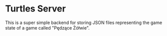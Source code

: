 # Turtles Server

This is a super simple backend for storing JSON files representing the game state of a game called "Pędzące Żółwie".